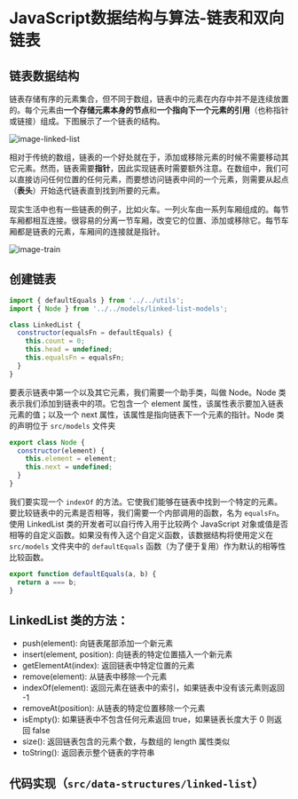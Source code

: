 # JavaScript数据结构与算法-链表和双向链表
## 链表数据结构
链表存储有序的元素集合，但不同于数组，链表中的元素在内存中并不是连续放置的。每个元素由**一个存储元素本身的节点**和**一个指向下一个元素的引用**（也称指针或链接）组成。下图展示了一个链表的结构。

![image-linked-list](https://i.loli.net/2021/03/31/AO9hxMHolUyWJaV.png)

相对于传统的数组，链表的一个好处就在于，添加或移除元素的时候不需要移动其它元素。然而，链表需要**指针**，因此实现链表时需要额外注意。在数组中，我们可以直接访问任何位置的任何元素，而要想访问链表中间的一个元素，则需要从起点（**表头**）开始迭代链表直到找到所要的元素。

现实生活中也有一些链表的例子，比如火车。一列火车由一系列车厢组成的。每节车厢都相互连接。很容易的分离一节车厢，改变它的位置、添加或移除它。每节车厢都是链表的元素，车厢间的连接就是指针。

![image-train](https://img2.baidu.com/it/u=1722031839,4238707047&fm=26&fmt=auto&gp=0.jpg)

## 创建链表
```js
import { defaultEquals } from '../../utils';
import { Node } from '../../models/linked-list-models';

class LinkedList {
  constructor(equalsFn = defaultEquals) {
    this.count = 0;
    this.head = undefined;
    this.equalsFn = equalsFn;
  }
}
```

要表示链表中第一个以及其它元素，我们需要一个助手类，叫做 Node。Node 类表示我们添加到链表中的项。它包含一个 element 属性，该属性表示要加入链表元素的值；以及一个 next 属性，该属性是指向链表下一个元素的指针。Node 类的声明位于 `src/models` 文件夹

```js
export class Node {
  constructor(element) {
    this.element = element;
    this.next = undefined;
  }
}
```

我们要实现一个 `indexOf` 的方法。它使我们能够在链表中找到一个特定的元素。要比较链表中的元素是否相等，我们需要一个内部调用的函数，名为 `equalsFn`。使用 LinkedList 类的开发者可以自行传入用于比较两个 JavaScript 对象或值是否相等的自定义函数。如果没有传入这个自定义函数，该数据结构将使用定义在 `src/models` 文件夹中的 `defaultEquals` 函数（为了便于复用）作为默认的相等性比较函数。

```js
export function defaultEquals(a, b) {
  return a === b;
}
```

## LinkedList 类的方法：
- push(element): 向链表尾部添加一个新元素
- insert(element, position): 向链表的特定位置插入一个新元素
- getElementAt(index): 返回链表中特定位置的元素
- remove(element): 从链表中移除一个元素
- indexOf(element): 返回元素在链表中的索引，如果链表中没有该元素则返回 -1
- removeAt(position): 从链表的特定位置移除一个元素
- isEmpty(): 如果链表中不包含任何元素返回 true，如果链表长度大于 0 则返回 false
- size(): 返回链表包含的元素个数，与数组的 length 属性类似
- toString(): 返回表示整个链表的字符串

## 代码实现（`src/data-structures/linked-list`）
